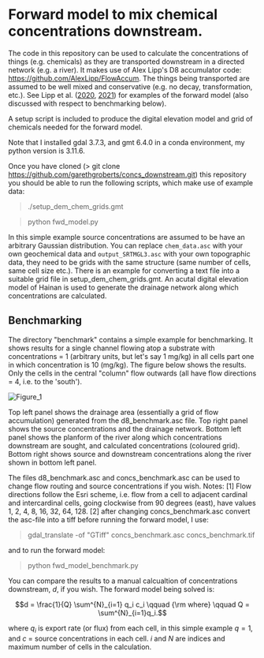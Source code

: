 # Forward model to mix chemical concentrations downstream. 

The code in this repository can be used to calculate the concentrations of things (e.g. chemicals) as they are transported downstream in a directed network (e.g. a river). It makes use of Alex Lipp's D8 accumulator code: https://github.com/AlexLipp/FlowAccum. The things being transported are assumed to be well mixed and conservative (e.g. no decay, transformation, etc.). See Lipp et al. ([2020](https://agupubs.onlinelibrary.wiley.com/doi/full/10.1029/2020JF005700), [2021](https://agupubs.onlinelibrary.wiley.com/doi/full/10.1029/2021GC009838)) for examples of the forward model (also discussed with respect to benchmarking below).  

A setup script is included to produce the digital elevation model and grid of chemicals needed for the forward model. 

Note that I installed gdal 3.7.3, and gmt 6.4.0 in a conda environment, my python version is 3.11.6.

Once you have cloned (> git clone https://github.com/garethgroberts/concs_downstream.git) this repository you should be able to run the following scripts, which make use of example data:

> ./setup_dem_chem_grids.gmt

> python fwd_model.py

In this simple example source concentrations are assumed to be have an arbitrary Gaussian distribution. You can replace `chem_data.asc` with your own geochemical data and `output_SRTMGL3.asc` with your own topographic data, they need to be grids with the same structure (same number of cells, same cell size etc.). There is an example for converting a text file into a suitable grid file in setup_dem_chem_grids.gmt. An acutal digital elevation model of Hainan is used to generate the drainage network along which concentrations are calculated. 


## Benchmarking

The directory "benchmark" contains a simple example for benchmarking. It shows results for a single channel flowing atop a substrate with concentrations = 1 (arbitrary units, but let's say 1 mg/kg) in all cells part one in which concentration is 10 (mg/kg). The figure below shows the results. Only the cells in the central "column" flow outwards (all have flow directions = 4, i.e. to the 'south'). 

![Figure_1](https://github.com/garethgroberts/concs_downstream/assets/11752321/6cacd0ca-9546-4766-a3c6-063cc4fb8319)

Top left panel shows the drainage area (essentially a grid of flow accumulation) generated from the d8_benchmark.asc file. Top right panel shows the source concentrations and the drainage network. Bottom left panel shows the planform of the river along which concentrations downstream are sought, and calculated concentrations (coloured grid). Bottom right shows source and downstream concentrations along the river shown in bottom left panel. 

The files d8_benchmark.asc and concs_benchmark.asc can be used to change flow routing and source concentrations if you wish. Notes: [1] Flow directions follow the Esri scheme, i.e. flow from a cell to adjacent cardinal and intercardinal cells, going clockwise from 90 degrees (east), have values 1, 2, 4, 8, 16, 32, 64, 128. [2] after changing concs_benchmark.asc convert the asc-file into a tiff before running the forward model, I use: 

> gdal_translate -of "GTiff" concs_benchmark.asc concs_benchmark.tif

and to run the forward model: 

> python fwd_model_benchmark.py

You can compare the results to a manual calcualtion of concentrations downstream, $d$, if you wish. The forward model being solved is:
```math
d = \frac{1}{Q} \sum^{N}_{i=1} q_i c_i \qquad {\rm where} \qquad Q = \sum^{N}_{i=1}q_i.
```
where $` q_i `$ is export rate (or flux) from each cell, in this simple example $q = 1$, and $c$ = source concentrations in each cell. $i$ and $N$ are indices and maximum number of cells in the calculation. 
